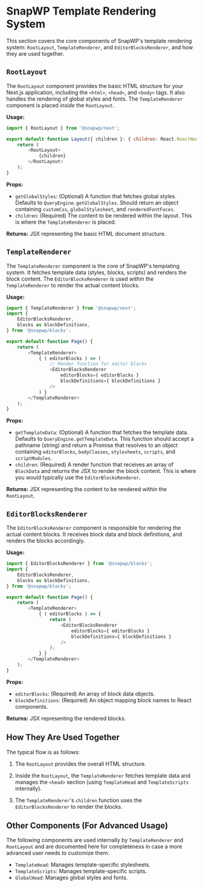 # SnapWP Template Rendering System

This section covers the core components of SnapWP's template rendering system: `RootLayout`, `TemplateRenderer`, and `EditorBlocksRenderer`, and how they are used together.

## `RootLayout`

The `RootLayout` component provides the basic HTML structure for your Next.js application, including the `<html>`, `<head>`, and `<body>` tags. It also handles the rendering of global styles and fonts. The `TemplateRenderer` component is placed _inside_ the `RootLayout`.

**Usage:**

```javascript
import { RootLayout } from '@snapwp/next';

export default function Layout({ children }: { children: React.ReactNode }) {
    return (
        <RootLayout>
            {children}
        </RootLayout>
    );
}
```

**Props:**

-   `getGlobalStyles`: (Optional) A function that fetches global styles. Defaults to `QueryEngine.getGlobalStyles`. Should return an object containing `customCss`, `globalStylesheet`, and `renderedFontFaces`.
-   `children`: (Required) The content to be rendered within the layout. This is where the `TemplateRenderer` is placed.

**Returns:** JSX representing the basic HTML document structure.

## `TemplateRenderer`

The `TemplateRenderer` component is the core of SnapWP's templating system. It fetches template data (styles, blocks, scripts) and renders the block content. The `EditorBlocksRenderer` is used _within_ the `TemplateRenderer` to render the actual content blocks.

**Usage:**

```javascript
import { TemplateRenderer } from '@snapwp/next';
import {
	EditorBlocksRenderer,
	blocks as blockDefinitions,
} from '@snapwp/blocks';

export default function Page() {
	return (
		<TemplateRenderer>
			{ ( editorBlocks ) => (
				// Render function for editor blocks
				<EditorBlocksRenderer
					editorBlocks={ editorBlocks }
					blockDefinitions={ blockDefinitions }
				/>
			) }
		</TemplateRenderer>
	);
}
```

**Props:**

-   `getTemplateData`: (Optional) A function that fetches the template data. Defaults to `QueryEngine.getTemplateData`. This function should accept a pathname (string) and return a Promise that resolves to an object containing `editorBlocks`, `bodyClasses`, `stylesheets`, `scripts`, and `scriptModules`.
-   `children`: (Required) A render function that receives an array of `BlockData` and returns the JSX to render the block content. This is where you would typically use the `EditorBlocksRenderer`.

**Returns:** JSX representing the content to be rendered within the `RootLayout`.

## `EditorBlocksRenderer`

The `EditorBlocksRenderer` component is responsible for rendering the actual content blocks. It receives block data and block definitions, and renders the blocks accordingly.

**Usage:**

```javascript
import { EditorBlocksRenderer } from '@snapwp/blocks';
import {
	EditorBlocksRenderer,
	blocks as blockDefinitions,
} from '@snapwp/blocks';

export default function Page() {
	return (
		<TemplateRenderer>
			{ ( editorBlocks ) => {
				return (
					<EditorBlocksRenderer
						editorBlocks={ editorBlocks }
						blockDefinitions={ blockDefinitions }
					/>
				);
			} }
		</TemplateRenderer>
	);
}
```

**Props:**

-   `editorBlocks`: (Required) An array of block data objects.
-   `blockDefinitions`: (Required) An object mapping block names to React components.

**Returns:** JSX representing the rendered blocks.

## How They Are Used Together

The typical flow is as follows:

1.  The `RootLayout` provides the overall HTML structure.

2.  Inside the `RootLayout`, the `TemplateRenderer` fetches template data and manages the `<head>` section (using `TemplateHead` and `TemplateScripts` internally).

3.  The `TemplateRenderer`'s `children` function uses the `EditorBlocksRenderer` to render the blocks.

## Other Components (For Advanced Usage)

The following components are used internally by `TemplateRenderer` and `RootLayout` and are documented here for completeness in case a more advanced user needs to customize them:

-   `TemplateHead`: Manages template-specific stylesheets.
-   `TemplateScripts`: Manages template-specific scripts.
-   `GlobalHead`: Manages global styles and fonts.

